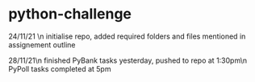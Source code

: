 # python-challenge

24/11/21 \n
  initialise repo, added required folders and files mentioned in assignement outline

28/11/21\n
  finished PyBank tasks yesterday, pushed to repo at 1:30pm\n
  PyPoll tasks completed at 5pm
